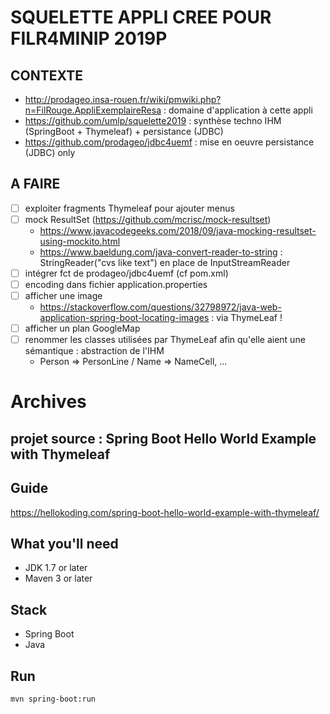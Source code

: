 # SQUELETTE APPLI CREE POUR FILR4MINIP 2019P

## CONTEXTE
 - http://prodageo.insa-rouen.fr/wiki/pmwiki.php?n=FilRouge.AppliExemplaireResa : domaine d'application à cette appli
 - https://github.com/umlp/squelette2019 : synthèse techno IHM (SpringBoot + Thymeleaf) + persistance (JDBC)
 - https://github.com/prodageo/jdbc4uemf : mise en oeuvre persistance (JDBC) only

## A FAIRE
 - [ ] exploiter fragments Thymeleaf pour ajouter menus
 - [ ] mock ResultSet (https://github.com/mcrisc/mock-resultset)
   - https://www.javacodegeeks.com/2018/09/java-mocking-resultset-using-mockito.html
   - https://www.baeldung.com/java-convert-reader-to-string : StringReader("cvs like text") en place de InputStreamReader
 - [ ] intégrer fct de prodageo/jdbc4uemf (cf pom.xml)
 - [ ] encoding dans fichier application.properties
 - [ ] afficher une image
   - https://stackoverflow.com/questions/32798972/java-web-application-spring-boot-locating-images : via ThymeLeaf !
 - [ ] afficher un plan GoogleMap
 - [ ] renommer les classes utilisées par ThymeLeaf afin qu'elle aient une sémantique : abstraction de l'IHM
   - Person => PersonLine / Name => NameCell, ...

# Archives
## projet source : Spring Boot Hello World Example with Thymeleaf

## Guide
https://hellokoding.com/spring-boot-hello-world-example-with-thymeleaf/

## What you'll need
- JDK 1.7 or later
- Maven 3 or later

## Stack
- Spring Boot
- Java

## Run
`mvn spring-boot:run`
